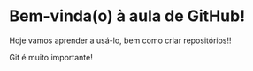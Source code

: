 # Bem-vinda(o) à aula de GitHub!

Hoje vamos aprender a usá-lo, bem como criar repositórios!!

Git é muito importante!
